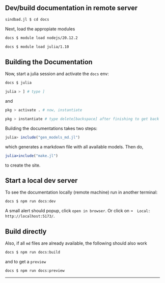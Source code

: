 ## Dev/build documentation in remote server

```sh
sindbad.jl $ cd docs
```

Next, load the appropiate modules

```sh
docs $ module load nodejs/20.12.2
```

```sh
docs $ module load julia/1.10
```

## Building the Documentation

Now, start a julia session and activate the `docs` env:

````sh
docs $ julia
````

````sh
julia > ] # type ]
````
and

````sh
pkg > activate . # now, instantiate
````

````sh
pkg > instantiate # type delete[backspace] after finishing to get back to the julia repl
````

Building the documentations takes two steps:

````julia
julia> include("gen_models_md.jl")
````
which generates a markdown file with all available models. Then do,

```julia
julia>include("make.jl")
```

to create the site.

## Start a local dev server

To see the documentation locally (remote machine) run in another terminal:

```sh
docs $ npm run docs:dev
```

A small alert should popup, click `open in browser`. Or click on `➜  Local:   http://localhost:5173/`.

## Build directly

Also, if all `md` files are already available, the following should also work

```sh
docs $ npm run docs:build
```

and to get a `preview` 

```sh
docs $ npm run docs:preview
```
___